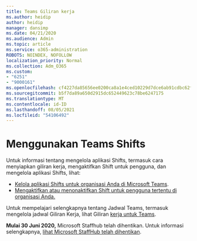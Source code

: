 ```yaml
---
title: Teams Giliran kerja
ms.author: heidip
author: heidip
manager: dansimp
ms.date: 04/21/2020
ms.audience: Admin
ms.topic: article
ms.service: o365-administration
ROBOTS: NOINDEX, NOFOLLOW
localization_priority: Normal
ms.collection: Adm_O365
ms.custom:
- "6251"
- "9000161"
ms.openlocfilehash: cf4227da85656ee0200ca8a1e4ced10229d7dce6ab91cdbc62f63a41c899c80d
ms.sourcegitcommit: b5f7da89a650d2915dc652449623c78be6247175
ms.translationtype: MT
ms.contentlocale: id-ID
ms.lasthandoff: 08/05/2021
ms.locfileid: "54106492"
---
```

# <a name="using-teams-shifts"></a>Menggunakan Teams Shifts

Untuk informasi tentang mengelola aplikasi Shifts, termasuk cara menyiapkan giliran kerja, mengaktifkan Shift untuk pengguna, dan mengelola aplikasi Shifts, lihat:
 
- [Kelola aplikasi Shifts untuk organisasi Anda di Microsoft Teams](https://docs.microsoft.com/microsoftteams/expand-teams-across-your-org/shifts/manage-the-shifts-app-for-your-organization-in-teams#set-up-shifts).
- [Mengaktifkan atau menonaktifkan Shift untuk pengguna tertentu di organisasi Anda.](https://docs.microsoft.com/microsoftteams/expand-teams-across-your-org/shifts/manage-the-shifts-app-for-your-organization-in-teams#enable-or-disable-shifts-for-specific-users-in-your-organization)

Untuk mempelajari selengkapnya tentang Jadwal Teams, termasuk mengelola jadwal Giliran Kerja, lihat Giliran [kerja untuk Teams](https://docs.microsoft.com/microsoftteams/expand-teams-across-your-org/shifts-for-teams-landing-page).

**Mulai 30 Juni 2020,** Microsoft Staffhub telah dihentikan. Untuk informasi selengkapnya, [lihat Microsoft StaffHub telah dihentikan](https://docs.microsoft.com/MicrosoftTeams/expand-teams-across-your-org/shifts/microsoft-staffhub-to-be-retired).

